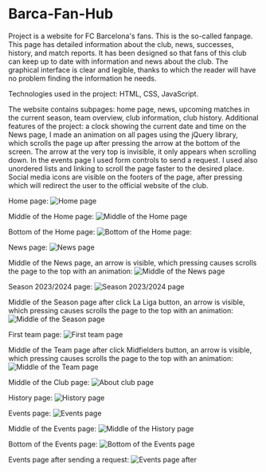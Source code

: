 # Barca-Fan-Hub

Project is a website for FC Barcelona's fans. This is the so-called fanpage. This page has detailed information about the club, news, successes, history, and match reports. It has been designed so that fans of this club can keep up to date with information and news about the club. The graphical interface is clear and legible, thanks to which the reader will have no problem finding the information he needs.

Technologies used in the project: HTML, CSS, JavaScript.

The website contains subpages: home page, news, upcoming matches in the current season, team overview, club information, club history.
Additional features of the project: a clock showing the current date and time on the News page, I made an animation on all pages using the jQuery library, which scrolls the page up after pressing the arrow at the bottom of the screen. The arrow at the very top is invisible, it only appears when scrolling down. In the events page I used form controls to send a request. I used also unordered lists and linking to scroll the page faster to the desired place. Social media icons are visible on the footers of the page, after pressing which will redirect the user to the official website of the club.

Home page:
![Home page](https://github.com/karoldziadkowiec/Barca-Fan-Hub/blob/main/photos/1_.png)

Middle of the Home page:
![Middle of the Home page](https://github.com/karoldziadkowiec/Barca-Fan-Hub/blob/main/photos/2_.png)

Bottom of the Home page:
![Bottom of the Home page:](https://github.com/karoldziadkowiec/Barca-Fan-Hub/blob/main/photos/3_.png)

News page:
![News page](https://github.com/karoldziadkowiec/Barca-Fan-Hub/blob/main/photos/4_.png)

Middle of the News page, an arrow is visible, which pressing causes scrolls the page to the top with an animation:
![Middle of the News page](https://github.com/karoldziadkowiec/Barca-Fan-Hub/blob/main/photos/5_.png)

Season 2023/2024 page:
![Season 2023/2024 page](https://github.com/karoldziadkowiec/Barca-Fan-Hub/blob/main/photos/6_.png)

Middle of the Season page after click La Liga button, an arrow is visible, which pressing causes scrolls the page to the top with an animation:
![Middle of the Season page](https://github.com/karoldziadkowiec/Barca-Fan-Hub/blob/main/photos/7_.png)

First team page:
![First team page](https://github.com/karoldziadkowiec/Barca-Fan-Hub/blob/main/photos/8_.png)

Middle of the Team page after click Midfielders button, an arrow is visible, which pressing causes scrolls the page to the top with an animation:
![Middle of the Team page](https://github.com/karoldziadkowiec/Barca-Fan-Hub/blob/main/photos/9_.png)

Middle of the Club page:
![About club page](https://github.com/karoldziadkowiec/Barca-Fan-Hub/blob/main/photos/10_.png)

History page:
![History page](https://github.com/karoldziadkowiec/Barca-Fan-Hub/blob/main/photos/11_.png)

Events page:
![Events page](https://github.com/karoldziadkowiec/Barca-Fan-Hub/blob/main/photos/12_.png)

Middle of the Events page:
![Middle of the History page](https://github.com/karoldziadkowiec/Barca-Fan-Hub/blob/main/photos/13_.png)

Bottom of the Events page:
![Bottom of the Events page](https://github.com/karoldziadkowiec/Barca-Fan-Hub/blob/main/photos/14_.png)

Events page after sending a request:
![Events page after](https://github.com/karoldziadkowiec/Barca-Fan-Hub/blob/main/photos/15_.png)
